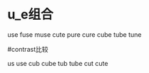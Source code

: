 
# u_e组合

use
fuse
muse
cute
pure
cure
cube
tube
tune

#contrast比较

us
use
cub
cube
tub
tube
cut
cute





